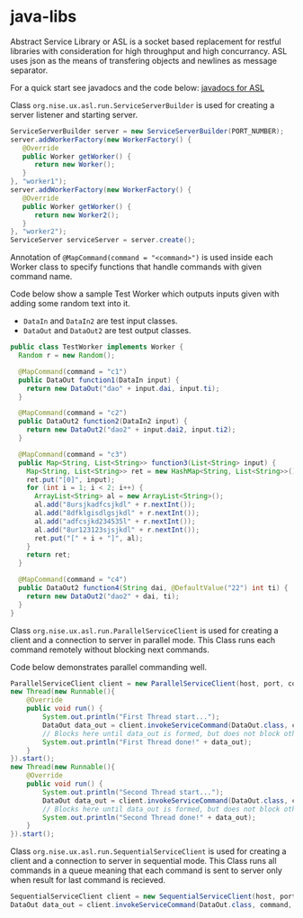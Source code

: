 java-libs
=========
Abstract Service Library or ASL is a socket based replacement for restful libraries with consideration for high throughput and high concurrancy.
ASL uses json as the means of transfering objects and newlines as message separator.

For a quick start see javadocs and the code below:
[javadocs for ASL](https://yeuser.github.io/java-libs/abstract-service-library/dist/abstract-service-library-2.4.4-java6/api/)

Class ```org.nise.ux.asl.run.ServiceServerBuilder``` is used for creating a server listener and starting server.

```java
ServiceServerBuilder server = new ServiceServerBuilder(PORT_NUMBER);
server.addWorkerFactory(new WorkerFactory() {
   @Override
   public Worker getWorker() {
      return new Worker();
   }
}, "worker1");
server.addWorkerFactory(new WorkerFactory() {
   @Override
   public Worker getWorker() {
      return new Worker2();
   }
}, "worker2");
ServiceServer serviceServer = server.create();
```

Annotation of ```@MapCommand(command = "<command>")``` is used inside each Worker class to specify functions that handle commands with given command name. 

Code below show a sample Test Worker which outputs inputs given with adding some random text into it.
* ```DataIn``` and ```DataIn2``` are test input classes.
* ```DataOut``` and ```DataOut2``` are test output classes.

```java
public class TestWorker implements Worker {
  Random r = new Random();

  @MapCommand(command = "c1")
  public DataOut function1(DataIn input) {
    return new DataOut("dao" + input.dai, input.ti);
  }

  @MapCommand(command = "c2")
  public DataOut2 function2(DataIn2 input) {
    return new DataOut2("dao2" + input.dai2, input.ti2);
  }

  @MapCommand(command = "c3")
  public Map<String, List<String>> function3(List<String> input) {
    Map<String, List<String>> ret = new HashMap<String, List<String>>();
    ret.put("[0]", input);
    for (int i = 1; i < 2; i++) {
      ArrayList<String> al = new ArrayList<String>();
      al.add("8ursjkadfcsjkdl" + r.nextInt());
      al.add("8dfklgisdlgsjkdl" + r.nextInt());
      al.add("adfcsjkd234535l" + r.nextInt());
      al.add("8ur123123sjsjkdl" + r.nextInt());
      ret.put("[" + i + "]", al);
    }
    return ret;
  }

  @MapCommand(command = "c4")
  public DataOut2 function4(String dai, @DefaultValue("22") int ti) {
    return new DataOut2("dao2" + dai, ti);
  }
}
```

Class ```org.nise.ux.asl.run.ParallelServiceClient``` is used for creating a client and a connection to server in parallel mode. This Class runs each command remotely without blocking next commands. 

Code below demonstrates parallel commanding well.
```java
ParallelServiceClient client = new ParallelServiceClient(host, port, concurrency);
new Thread(new Runnable(){
    @Override
    public void run() {
        System.out.println("First Thread start...");
        DataOut data_out = client.invokeServiceCommand(DataOut.class, command, args...);
        // Blocks here until data_out is formed, but does not block other commands.
        System.out.println("First Thread done!" + data_out);
    }
}).start();
new Thread(new Runnable(){
    @Override
    public void run() {
        System.out.println("Second Thread start...");
        DataOut data_out = client.invokeServiceCommand(DataOut.class, command, args...);
        // Blocks here until data_out is formed, but does not block other commands.
        System.out.println("Second Thread done!" + data_out);
    }
}).start();
```

Class ```org.nise.ux.asl.run.SequentialServiceClient``` is used for creating a client and a connection to server in sequential mode. This Class runs all commands in a queue meaning that each command is sent to server only when result for last command is recieved. 
```java
SequentialServiceClient client = new SequentialServiceClient(host, port, concurrency);
DataOut data_out = client.invokeServiceCommand(DataOut.class, command, args...);
```

